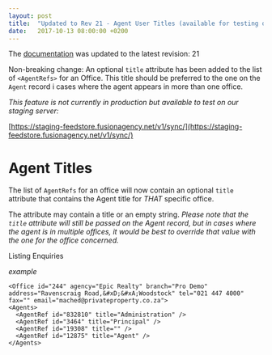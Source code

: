 ```yaml
---
layout: post
title:  "Updated to Rev 21 - Agent User Titles (available for testing on staging server"
date:   2017-10-13 08:00:00 +0200
---
```

The [documentation](/FeedStoreAPI/docs) was updated to the latest revision: 21

Non-breaking change: An optional `title` attribute has been added to the list of `<AgentRefs>` for an Office. This title should be preferred to the one on the `Agent` record i cases where the agent appears in more than one office.

_This feature is not currently in production but available to test on our staging server:_

[https://staging-feedstore.fusionagency.net/v1/sync/](https://staging-feedstore.fusionagency.net/v1/sync/)

# Agent Titles
The list of `AgentRefs` for an office will now contain an optional `title` attribute that contains the Agent title for *THAT* specific office.

The attribute may contain a title or an empty string.
_Please note that the `title` attribute will still be passed on the *Agent* record, but in cases where the agent is in multiple offices, it would be best to override that value with the one for the office concerned._

Listing Enquiries


_example_

```
<Office id="244" agency="Epic Realty" branch="Pro Demo" address="Ravenscraig Road,&#xD;&#xA;Woodstock" tel="021 447 4000" fax="" email="mached@privateproperty.co.za">
<Agents>
  <AgentRef id="832810" title="Administration" />
  <AgentRef id="3464" title="Principal" />
  <AgentRef id="19308" title="" />
  <AgentRef id="12875" title="Agent" />
</Agents>
```